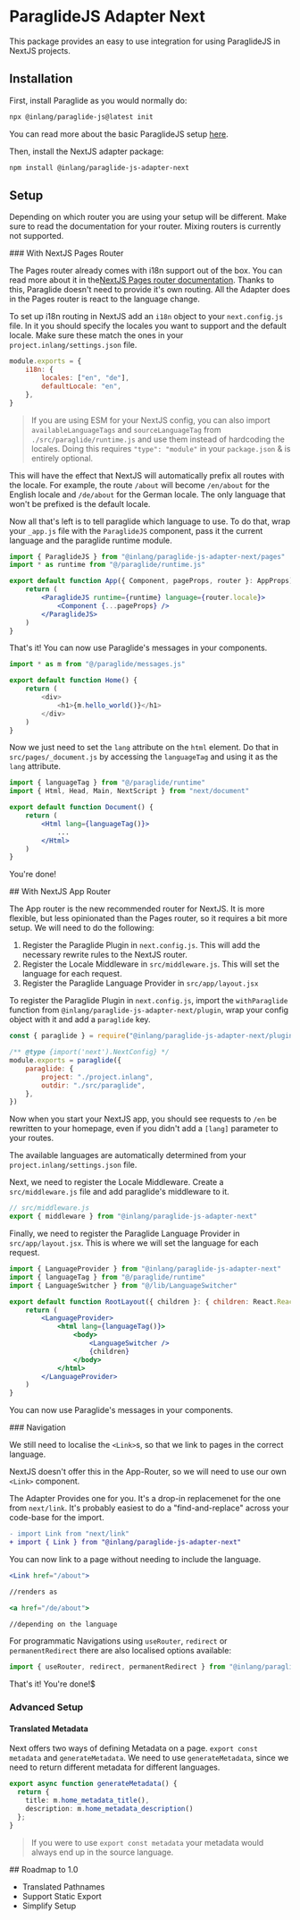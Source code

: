 # ParaglideJS Adapter Next

This package provides an easy to use integration for using ParaglideJS in NextJS projects.

## Installation

First, install Paraglide as you would normally do:

```bash
npx @inlang/paraglide-js@latest init
```

You can read more about the basic ParaglideJS setup [here](https://inlang.com/m/gerre34r/library-inlang-paraglideJs).

Then, install the NextJS adapter package:

```bash
npm install @inlang/paraglide-js-adapter-next
```

## Setup

Depending on which router you are using your setup will be different. Make sure to read the documentation for your router. Mixing routers is currently not supported.

### With NextJS Pages Router

The Pages router already comes with i18n support out of the box. You can read more about it in the[NextJS Pages router documentation](https://nextjs.org/docs/advanced-features/i18n-routing). Thanks to this, Paraglide doesn't need to provide it's own routing. All the Adapter does in the Pages router is react to the language change.

To set up i18n routing in NextJS add an `i18n` object to your `next.config.js` file. In it you should specify the locales you want to support and the default locale. Make sure these match the ones in your `project.inlang/settings.json` file.

```js
module.exports = {
    i18n: {
        locales: ["en", "de"],
        defaultLocale: "en",
    },
}
```

> If you are using ESM for your NextJS config, you can also import `availableLanguageTags` and `sourceLanguageTag` from `./src/paraglide/runtime.js` and use them instead of hardcoding the locales. Doing this requires `"type": "module"` in your `package.json` & is entirely optional.

This will have the effect that NextJS will automatically prefix all routes with the locale. For example, the route `/about` will become `/en/about` for the English locale and `/de/about` for the German locale. The only language that won't be prefixed is the default locale.

Now all that's left is to tell paraglide which language to use. To do that, wrap your `_app.js` file with the `ParaglideJS` component, pass it the current language and the paraglide runtime module.

```jsx
import { ParaglideJS } from "@inlang/paraglide-js-adapter-next/pages"
import * as runtime from "@/paraglide/runtime.js"

export default function App({ Component, pageProps, router }: AppProps) {
	return (
		<ParaglideJS runtime={runtime} language={router.locale}>
			<Component {...pageProps} />
		</ParaglideJS>
	)
}
```

That's it! You can now use Paraglide's messages in your components.

```ts
import * as m from "@/paraglide/messages.js"

export default function Home() {
    return (
        <div>
            <h1>{m.hello_world()}</h1>
        </div>
    )
}
```

Now we just need to set the `lang` attribute on the `html` element. Do that in `src/pages/_document.js` by accessing the `languageTag` and using it as the `lang` attribute.

```jsx
import { languageTag } from "@/paraglide/runtime"
import { Html, Head, Main, NextScript } from "next/document"

export default function Document() {
	return (
		<Html lang={languageTag()}>
            ...
        </Html>
    )
}
```

You're done!

## With NextJS App Router

The App router is the new recommended router for NextJS. It is more flexible, but less opinionated than the Pages router, so it requires a bit more setup. We will need to do the following:

1. Register the Paraglide Plugin in `next.config.js`. This will add the necessary rewrite rules to the NextJS router.
2. Register the Locale Middleware in `src/middleware.js`. This will set the language for each request.
3. Register the Paraglide Language Provider in `src/app/layout.jsx`

To register the Paraglide Plugin in `next.config.js`, import the `withParaglide` function from `@inlang/paraglide-js-adapter-next/plugin`, wrap your config object with it and add a `paraglide` key. 

```js
const { paraglide } = require("@inlang/paraglide-js-adapter-next/plugin")

/** @type {import('next').NextConfig} */
module.exports = paraglide({
    paraglide: {
        project: "./project.inlang",
        outdir: "./src/paraglide",
    },
})
```
Now when you start your NextJS app, you should see requests to `/en` be rewritten to your homepage, even if you didn't add a `[lang]` parameter to your routes. 

The available languages are automatically determined from your `project.inlang/settings.json` file.

Next, we need to register the Locale Middleware. Create a `src/middleware.js` file and add paraglide's middleware to it.

```js
// src/middleware.js
export { middleware } from "@inlang/paraglide-js-adapter-next"
```

Finally, we need to register the Paraglide Language Provider in `src/app/layout.jsx`. This is where we will set the language for each request.

```jsx
import { LanguageProvider } from "@inlang/paraglide-js-adapter-next"
import { languageTag } from "@/paraglide/runtime"
import { LanguageSwitcher } from "@/lib/LanguageSwitcher"

export default function RootLayout({ children }: { children: React.ReactNode }) {
	return (
		<LanguageProvider>
			<html lang={languageTag()}>
				<body>
					<LanguageSwitcher />
					{children}
				</body>
			</html>
		</LanguageProvider>
	)
}
```

You can now use Paraglide's messages in your components.

### Navigation

We still need to localise the `<Link>`s, so that we link to pages in the correct language. 

NextJS doesn't offer this in the App-Router, so we will need to use our own `<Link>` component. 

The Adapter Provides one for you. It's a drop-in replacemenet for the one from `next/link`. It's probably easiest to do a "find-and-replace" across your code-base for the import. 

```diff
- import Link from "next/link"
+ import { Link } from "@inlang/paraglide-js-adapter-next"
```

You can now link to a page without needing to include the language. 

```jsx
<Link href="/about">

//renders as

<a href="/de/about">

//depending on the language
```

For programmatic Navigations using `useRouter`, `redirect` or `permanentRedirect` there are also localised options available:

```ts
import { useRouter, redirect, permanentRedirect } from "@inlang/paraglide-js-adapter-next"
```

That's it! You're done!$

### Advanced Setup

#### Translated Metadata

Next offers two ways of defining Metadata on a page. `export const metadata` and `generateMetadata`. We need to use `generateMetadata`, since we need to return different metadata for different languages.

```ts
export async function generateMetadata() {
  return {
    title: m.home_metadata_title(),
    description: m.home_metadata_description()
  };  
}
```

> If you were to use `export const metadata` your metadata would always end up in the source language. 

## Roadmap to 1.0
- Translated Pathnames
- Support Static Export
- Simplify Setup